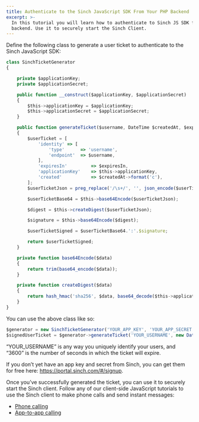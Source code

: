 ```yaml
---
title: Authenticate to the Sinch JavaScript SDK From Your PHP Backend
excerpt: >-
  In this tutorial you will learn how to authenticate to Sinch JS SDK from a PHP
  backend. Use it to securely start the Sinch Client.
---
```


Define the following class to generate a user ticket to authenticate to the Sinch JavaScript SDK:

```javascript
class SinchTicketGenerator
{

    private $applicationKey;
    private $applicationSecret;

    public function __construct($applicationKey, $applicationSecret)
    {
        $this->applicationKey = $applicationKey;
        $this->applicationSecret = $applicationSecret;
    }

    public function generateTicket($username, DateTime $createdAt, $expiresIn)
    {
        $userTicket = [
            'identity' => [
                'type'      => 'username',
                'endpoint'  => $username,
            ],
            'expiresIn'         => $expiresIn,
            'applicationKey'    => $this->applicationKey,
            'created'           => $createdAt->format('c'),
        ];
        $userTicketJson = preg_replace('/\s+/', '', json_encode($userTicket));

        $userTicketBase64 = $this->base64Encode($userTicketJson);

        $digest = $this->createDigest($userTicketJson);

        $signature = $this->base64Encode($digest);

        $userTicketSigned = $userTicketBase64.':'.$signature;

        return $userTicketSigned;
    }

    private function base64Encode($data)
    {
        return trim(base64_encode($data));
    }

    private function createDigest($data)
    {
        return hash_hmac('sha256', $data, base64_decode($this->applicationSecret), true);
    }
}
```

You can use the above class like so:

```javascript
$generator = new SinchTicketGenerator('YOUR_APP_KEY', 'YOUR_APP_SECRET');
$signedUserTicket = $generator->generateTicket('YOUR_USERNAME', new DateTime(), 3600);
```

“YOUR_USERNAME” is any way you uniquely identify your users, and “3600” is the number of seconds in which the ticket will expire.

If you don’t yet have an app key and secret from Sinch, you can get them for free here: <https://portal.sinch.com/#/signup>.

Once you’ve successfully generated the ticket, you can use it to securely start the Sinch client. Follow any of our client-side JavaScript tutorials to use the Sinch client to make phone calls and send instant messages:

- [Phone calling](doc:using-sinch-js-sdk-to-call-a-phone-number)
- [App-to-app calling](doc:turn-your-browser-into-a-phone-with-the-sinch-js-sdk)
